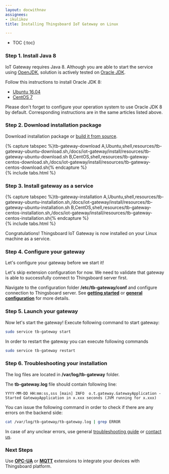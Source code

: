 ```yaml
---
layout: docwithnav
assignees:
- ikulikov
title: Installing Thingsboard IoT Gateway on Linux

---
```


* TOC
{:toc}

### Step 1. Install Java 8

IoT Gateway requires Java 8.
Although you are able to start the service using [OpenJDK](http://openjdk.java.net/), 
solution is actively tested on [Oracle JDK](http://www.oracle.com/technetwork/java/javase/overview/index.html).

Follow this instructions to install Oracle JDK 8:

 - [Ubuntu 16.04](https://www.digitalocean.com/community/tutorials/how-to-install-java-with-apt-get-on-ubuntu-16-04#installing-the-oracle-jdk)
 - [CentOS 7](https://www.digitalocean.com/community/tutorials/how-to-install-java-on-centos-and-fedora#install-oracle-java-8)

Please don't forget to configure your operation system to use Oracle JDK 8 by default. 
Corresponding instructions are in the same articles listed above.

### Step 2. Download installation package

Download installation package or [build it from source](/docs/iot-gateway/install/building-from-source).

{% capture tabspec %}tb-gateway-download
A,Ubuntu,shell,resources/tb-gateway-ubuntu-download.sh,/docs/iot-gateway/install/resources/tb-gateway-ubuntu-download.sh
B,CentOS,shell,resources/tb-gateway-centos-download.sh,/docs/iot-gateway/install/resources/tb-gateway-centos-download.sh{% endcapture %}  
{% include tabs.html %}

### Step 3. Install gateway as a service

{% capture tabspec %}tb-gateway-installation
A,Ubuntu,shell,resources/tb-gateway-ubuntu-installation.sh,/docs/iot-gateway/install/resources/tb-gateway-ubuntu-installation.sh
B,CentOS,shell,resources/tb-gateway-centos-installation.sh,/docs/iot-gateway/install/resources/tb-gateway-centos-installation.sh{% endcapture %}  
{% include tabs.html %}

Congratulations! Thingsboard IoT Gateway is now installed on your Linux machine as a service.

### Step 4. Configure your gateway

Let's configure your gateway before we start it! 

Let's skip extension configuration for now. 
We need to validate that gateway is able to successfully connect to Thingsboard server first.

Navigate to the configuration folder **/etc/tb-gateway/conf** and configure connection to Thingsboard server.
See [**getting started**](/docs/iot-gateway/getting-started/) or [**general configuration**](/docs/iot-gateway/configuration/) for more details.

### Step 5. Launch your gateway

Now let's start the gateway!
Execute following command to start gateway:

```bash
sudo service tb-gateway start
```

In order to restart the gateway you can execute following commands

```bash
sudo service tb-gateway restart
```

### Step 6. Troubleshooting your installation

The log files are located in **/var/log/tb-gateway** folder.

The **tb-gateway.log** file should contain following line:

```text
YYYY-MM-DD HH:mm:ss,sss [main] INFO  o.t.gateway.GatewayApplication - Started GatewayApplication in x.xxx seconds (JVM running for x.xxx)

```

You can issue the following command in order to check if there are any errors on the backend side:
 
```bash
cat /var/log/tb-gateway/tb-gateway.log | grep ERROR
```

In case of any unclear errors, use general [troubleshooting guide](/docs/user-guide/troubleshooting/#getting-help) or [contact us](/docs/contact-us/).
  
### Next Steps

Use [**OPC-UA**](/docs/iot-gateway/getting-started/#step-9-connect-to-external-opc-ua-server) or [**MQTT**](/docs/iot-gateway/getting-started/#step-8-connect-to-external-mqtt-broker) extensions to integrate your devices with Thingsboard platform. 
 